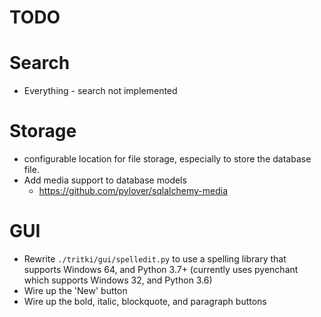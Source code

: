 # TODO

# Search

* Everything - search not implemented

# Storage

* configurable location for file storage, especially to store the database file.
* Add media support to database models
  * https://github.com/pylover/sqlalchemy-media

# GUI

* Rewrite `./tritki/gui/spelledit.py` to use a spelling library that supports Windows 64, and Python 3.7+ (currently uses pyenchant which supports Windows 32, and Python 3.6)
* Wire up the 'New' button
* Wire up the bold, italic, blockquote, and paragraph buttons